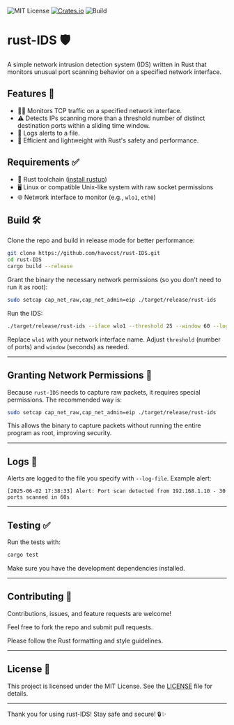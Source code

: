 ![MIT License](https://img.shields.io/badge/license-MIT-blue.svg)
[![Crates.io](https://img.shields.io/crates/v/your-crate-name.svg)](https://crates.io/crates/your-crate-name)
![Build](https://github.com/havocst/rust-IDS/actions/workflows/ci.yml/badge.svg)


# rust-IDS 🛡️

A simple network intrusion detection system (IDS) written in Rust that monitors unusual port scanning behavior on a specified network interface.

## Features 🚀

- 🕵️‍♂️ Monitors TCP traffic on a specified network interface.
- ⚠️ Detects IPs scanning more than a threshold number of distinct destination ports within a sliding time window.
- 📝 Logs alerts to a file.
- 🦀 Efficient and lightweight with Rust's safety and performance.

## Requirements ✅

- 🦀 Rust toolchain ([install rustup](https://rustup.rs/))
- 🖥️ Linux or compatible Unix-like system with raw socket permissions
- 🌐 Network interface to monitor (e.g., `wlo1`, `eth0`)

## Build 🛠️

Clone the repo and build in release mode for better performance:

```bash
git clone https://github.com/havocst/rust-IDS.git
cd rust-IDS
cargo build --release
```

Grant the binary the necessary network permissions (so you don't need to run it as root):

```bash
sudo setcap cap_net_raw,cap_net_admin=eip ./target/release/rust-ids
```

Run the IDS:

```bash
./target/release/rust-ids --iface wlo1 --threshold 25 --window 60 --log-file alerts.log
```

Replace `wlo1` with your network interface name. Adjust `threshold` (number of ports) and `window` (seconds) as needed.

---

## Granting Network Permissions 🔐

Because `rust-IDS` needs to capture raw packets, it requires special permissions. The recommended way is:

```bash
sudo setcap cap_net_raw,cap_net_admin=eip ./target/release/rust-ids
```

This allows the binary to capture packets without running the entire program as root, improving security.

---

## Logs 📄

Alerts are logged to the file you specify with `--log-file`. Example alert:

```
[2025-06-02 17:38:33] Alert: Port scan detected from 192.168.1.10 - 30 ports scanned in 60s
```

---

## Testing ✅

Run the tests with:

```bash
cargo test
```

Make sure you have the development dependencies installed.

---

## Contributing 🤝

Contributions, issues, and feature requests are welcome!

Feel free to fork the repo and submit pull requests.

Please follow the Rust formatting and style guidelines.

---

## License 📜

This project is licensed under the MIT License. See the [LICENSE](LICENSE) file for details.

---

Thank you for using rust-IDS! Stay safe and secure! 🔒✨


